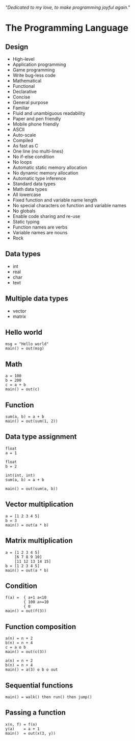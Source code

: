 _"Dedicated to my love, to make programming joyful again."_

# The Programming Language

## Design

* High-level
* Application programming
* Game programming
* Write bug-less code
* Mathematical
* Functional
* Declarative
* Concise
* General purpose
* Familiar
* Fluid and unambiguous readability
* Paper and pen friendly
* Mobile phone friendly
* ASCII
* Auto-scale
* Compiled
* As fast as C
* One line (no multi-lines)
* No if-else condition
* No loops
* Automatic static memory allocation
* No dynamic memory allocation
* Automatic type inference
* Standard data types
* Math data types
* All lowercase
* Fixed function and variable name length
* No special characters on function and variable names
* No globals
* Enable code sharing and re-use
* Static typing
* Function names are verbs
* Variable names are nouns
* Rock

## Data types

* int
* real
* char
* text

## Multiple data types

* vector
* matrix

## Hello world

```
msg = "Hello world"
main() = out(msg)
```

## Math

```
a = 100
b = 200
c = a + b
main() = out(c)
```

## Function

```
sum(a, b) = a + b
main() = out(sum(1, 2))
```

## Data type assignment

```
float
a = 1

float
b = 2

int(int, int)
sum(a, b) = a + b

main() = out(sum(a, b))
```

## Vector multiplication

```
a = [1 2 3 4 5]
b = 3
main() = out(a * b)
```

## Matrix multiplication

```
a = [1 2 3 4 5]
    [6 7 8 9 10]
    [11 12 13 14 15]
b = [1 2 3 4 5]
main() = out(a * b)
```

## Condition

```
f(a) =  { a+1 a<10
        { 100 a>=10
        { 0
main() = out(f(3))
```

## Function composition

```
a(n) = n + 2
b(n) = n + 4
c = a o b
main() = out(c(3))
```

```
a(n) = n + 2
b(n) = n + 4
main() = a(3) o b o out
```

## Sequential functions

```
main() = walk() then run() then jump()
```

## Passing a function

```
x(n, f) = f(n)
y(a)    = a + 1
main()  = out(x(3, y))
```
